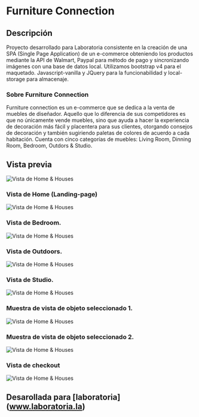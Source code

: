 # Furniture Connection

## Descripción

Proyecto desarrollado para Laboratoria consistente en la creación de una SPA (Single Page Application) de un e-commerce obteniendo los productos mediante la API de Walmart, Paypal para método de pago y sincronizando imágenes con una base de datos local. Utilizamos bootstrap v4 para el maquetado. Javascript-vanilla y JQuery para la funcionabilidad y local-storage para almacenaje.



### Sobre Furniture Connection 

Furniture connection es un e-commerce que se dedica a la venta de muebles de diseñador. Aquello que lo diferencia de sus competidores es que no únicamente vende muebles, sino que ayuda a hacer la experiencia de decoración más fácil y placentera para sus clientes, otorgando consejos de decoración y también sugiriendo paletas de colores de acuerdo a cada habitación. Cuenta con cinco categorías de muebles: Living Room, Dinning Room, Bedroom, Outdors & Studio. 


## Vista previa 
![Vista de Home & Houses](https://github.com/bernkaztel/furniture-connection-v2/blob/master/assets/images/furntu.png?raw=true)

### Vista de Home (Landing-page)
![Vista de Home & Houses](https://github.com/bernkaztel/furniture-connection-v2/blob/master/assets/images/p1.png?raw=true)

### Vista de Bedroom. 
![Vista de Home & Houses](assets/images/p2.png)

### Vista de Outdoors. 
![Vista de Home & Houses](assets/images/p3.png)

### Vista de Studio. 
![Vista de Home & Houses](assets/images/p4.png)

### Muestra de vista de objeto seleccionado 1.
![Vista de Home & Houses](assets/images/p5.png)

### Muestra de vista de objeto seleccionado 2.
![Vista de Home & Houses](assets/images/p6.png)


### Vista de checkout
![Vista de Home & Houses](assets/images/p7.png)


## Desarollada para [laboratoria] (www.laboratoria.la)
